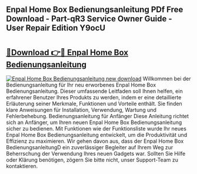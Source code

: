 ## Enpal Home Box Bedienungsanleitung PDf Free Download - Part-qR3 Service Owner Guide - User Repair Edition Y9ocU

# <h2><a href="http://df2vc1u.blite.top/?on=Enpal+Home+Box+Bedienungsanleitung">🔗Download 👉🔴 Enpal Home Box Bedienungsanleitung</a></h2>

[![Enpal Home Box Bedienungsanleitung new download](https://i.imgur.com/lujVjoI.png)](http://df2vc1u.blite.top/?on=Enpal+Home+Box+Bedienungsanleitung)
Willkommen bei der Bedienungsanleitung für Ihr neu erworbenes Enpal Home Box Bedienungsanleitung. Dieser umfassende Leitfaden soll Ihnen helfen, ein erfahrener Benutzer Ihres Produkts zu werden, indem er eine detaillierte Erläuterung seiner Merkmale, Funktionen und Vorteile enthält. Sie finden klare Anweisungen für Installation, Verwendung, Wartung und Fehlerbehebung. Bedienungsanleitung für Anfänger Diese Anleitung richtet sich an Anfänger, um Ihren neuen Enpal Home Box Bedienungsanleitung sicher zu bedienen. Mit Funktionen wie der Funktionsliste wurde Ihr neues Enpal Home Box Bedienungsanleitung entwickelt, um die Produktivität und Effizienz zu maximieren. Wir gehen davon aus, dass der Enpal Home Box BedienungsanleitungD ein zuverlässiger Begleiter auf Ihrem Weg zur Beherrschung der Verwendung Ihres neuen Gadgets war. Sollten Sie Hilfe oder Klärung benötigen, zögern Sie bitte nicht, unser Support-Team zu kontaktieren.
